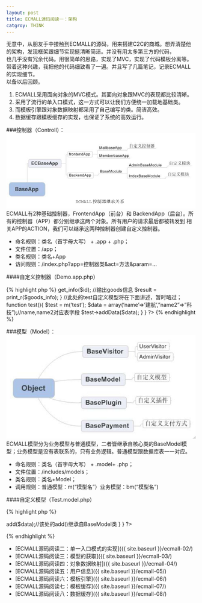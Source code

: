 ```yaml
---
layout: post
title: ECMALL源码阅读一：架构
catgroy: THINK
---
```


无意中，从朋友手中接触到ECMALL的源码，用来搭建C2C的商城。想弄清楚他的架构，发现框架跟细节实现挺清晰简洁。并没有用太多第三方的代码，  
也几乎没有冗余代码。用很简单的思路，实现了MVC，实现了代码模板分离等。带着这种兴趣，我把他的代码细致看了一遍。并且写了几篇笔记，记录ECMALL的实现细节。  
以备以后回顾。

1. ECMALL采用面向对象的MVC模式。其面向对象跟MVC的表现都比较清晰。
2. 采用了流行的单入口模式，这一方式可以让我们方便统一加载地基础类。
3. 而模板引擎跟对象数据映射都采用了自己编写的类。简洁高效。 
4. 数据缓存跟模板缓存的实现，也保证了系统的高效运行。


###控制器（Controll）：
![Alt text](/public/post/01.png)
ECMALL有2种基础控制器，FrontendApp（前台）和  BackendApp（后台）。所有的控制器（APP）都分别继承这两个对象。所有用户的请求最后都被转发到
相关APP的ACTION，我们可以继承这两种控制器创建自定义控制器。 
 
+ 命名规则：类名（首字母大写） + .app + .php；  
+ 文件位置：/app； 
+ 类名规则：类名+App  
+ 访问规则：/index.php?app=控制器类&act=方法&param=…  

####自定义控制器（Demo.app.php）

{% highlight php %}
     <?php
    /**
    * 控制器演示类
    * @author CTO
    */
    class DemoApp extends MallbaseApp{
	/**
	* 默认控制器方法
	* @return void
	*/
	Function index(){
		Echo __METHOD__;
	}
	/**
	* Goods方法对应Goods模型
	* @return void
	*/
	function goods(){
		//实例化goods
		$goods = m(‘goods’);
		$id = empty($_GET[‘id’]) ? 0 : intval($_GET[‘id’]);
		if(!$id){
			echo “Warning! Hacking!”;
			return;
		}
		//获取goods信息
		$goods_info = $goods->get_info($id);
		//输出goods信息
		$result = print_r($goods_info);
	}
	//此处的test自定义模型将在下面讲述，暂时略过；
	function test(){
		$test = m(‘test’);
		$data = array(‘name’=>’建航’,”name2”=>”科技”);//name,name2对应表字段
		$test->addData($data);
	}
    }
?>
{% endhighlight %}

###模型（Model）：
![Alt text](/public/post/02.png)
ECMALL模型分为业务模型与普通模型，二者皆继承自核心类的BaseModel模型；业务模型是没有表联系的，只有业务逻辑。普通模型跟数据库表一一对应。 
 
+ 命名规则：类名（首字母大写） + .model+ .php；  
+ 文件位置：/includes/models；  
+ 类名规则：类名+Model；  
+ 调用规则：普通模型：m(“模型名”）业务模型：bm(“模型名”) 
 
####自定义模型（Test.model.php）

{% highlight php %}
<?php
class TestModel extends BaseModel{
	/**
	* $table为表映射，$prikey为映射表的主键，$alias为表查询时的别名，
	*/
	$table=test;
	$prikey=id;
	$alias=test;
	$_name=test;
	/**
	* 增加数据演示
	* @author kichijyo;
	* @return void
	*/
	function addData($data){
		$this->add($data);//该处的add()继承自BaseModel类
	}
}
?>  
{% endhighlight %}


* [ECMALL源码阅读二：单一入口模式的实现]({{ site.baseurl }}/ecmall-02/)
* [ECMALL源码阅读三：模型的获取]({{ site.baseurl }}/ecmall-03/)
* [ECMALL源码阅读四：对象数据映射]({{ site.baseurl }}/ecmall-04/)
* [ECMALL源码阅读五：用户信息]({{ site.baseurl }}/ecmall-05/)
* [ECMALL源码阅读六：模板引擎]({{ site.baseurl }}/ecmall-06/)
* [ECMALL源码阅读七：模板缓存]({{ site.baseurl }}/ecmall-07/)
* [ECMALL源码阅读八：数据缓存]({{ site.baseurl }}/ecmall-08/)

